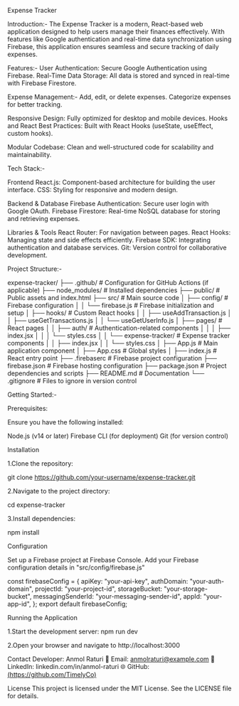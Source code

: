Expense Tracker

Introduction:-
The Expense Tracker is a modern, React-based web application designed to help users manage their finances effectively. With features like Google authentication and real-time data synchronization using Firebase, this application ensures seamless and secure tracking of daily expenses.

Features:-
User Authentication: Secure Google Authentication using Firebase.
Real-Time Data Storage: All data is stored and synced in real-time with Firebase Firestore.

Expense Management:-
Add, edit, or delete expenses.
Categorize expenses for better tracking.

Responsive Design: Fully optimized for desktop and mobile devices.
Hooks and React Best Practices: Built with React Hooks (useState, useEffect, custom hooks).

Modular Codebase: Clean and well-structured code for scalability and maintainability.

Tech Stack:-

Frontend
React.js: Component-based architecture for building the user interface.
CSS: Styling for responsive and modern design.

Backend & Database
Firebase Authentication: Secure user login with Google OAuth.
Firebase Firestore: Real-time NoSQL database for storing and retrieving expenses.

Libraries & Tools
React Router: For navigation between pages.
React Hooks: Managing state and side effects efficiently.
Firebase SDK: Integrating authentication and database services.
Git: Version control for collaborative development.

Project Structure:-

expense-tracker/
├── .github/               # Configuration for GitHub Actions (if applicable)
├── node_modules/          # Installed dependencies
├── public/                # Public assets and index.html
├── src/                   # Main source code
│   ├── config/            # Firebase configuration
│   │   └── firebase.js    # Firebase initialization and setup
│   ├── hooks/             # Custom React hooks
│   │   ├── useAddTransaction.js
│   │   ├── useGetTransactions.js
│   │   └── useGetUserInfo.js
│   ├── pages/             # React pages
│   │   ├── auth/          # Authentication-related components
│   │   │   ├── index.jsx
│   │   │   └── styles.css
│   │   └── expense-tracker/ # Expense tracker components
│   │       ├── index.jsx
│   │       └── styles.css
│   ├── App.js             # Main application component
│   ├── App.css            # Global styles
│   ├── index.js           # React entry point
├── .firebaserc            # Firebase project configuration
├── firebase.json          # Firebase hosting configuration
├── package.json           # Project dependencies and scripts
├── README.md              # Documentation
└── .gitignore             # Files to ignore in version control


Getting Started:-

Prerequisites:

Ensure you have the following installed:

Node.js (v14 or later)
Firebase CLI (for deployment)
Git (for version control)


Installation

1.Clone the repository:

git clone https://github.com/your-username/expense-tracker.git


2.Navigate to the project directory:

cd expense-tracker

3.Install dependencies:

npm install


Configuration

Set up a Firebase project at Firebase Console.
Add your Firebase configuration details in "src/config/firebase.js"

const firebaseConfig = {
  apiKey: "your-api-key",
  authDomain: "your-auth-domain",
  projectId: "your-project-id",
  storageBucket: "your-storage-bucket",
  messagingSenderId: "your-messaging-sender-id",
  appId: "your-app-id",
};
export default firebaseConfig;



Running the Application

1.Start the development server:  npm run dev

2.Open your browser and navigate to http://localhost:3000



Contact
Developer: Anmol Raturi
📧 Email: anmolraturi@example.com
🔗 LinkedIn: linkedin.com/in/anmol-raturi
🌐 GitHub:[(https://github.com/TimelyCo)](https://github.com/TimelyCo)

License
This project is licensed under the MIT License. See the LICENSE file for details.
